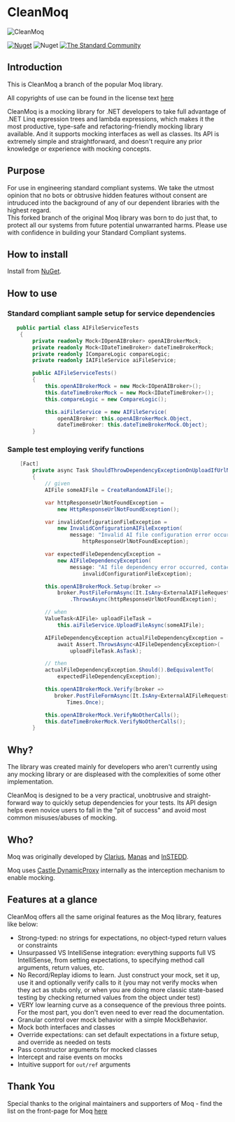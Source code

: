 # CleanMoq

![CleanMoq](https://raw.githubusercontent.com/hassanhabib/CleanMoq/e52332d5f3a991a7827f8133bb8a95c057753a68/assets/img/cleanmoq_git_logo.png)

[![Nuget](https://img.shields.io/nuget/v/CleanMoq?logo=nuget&style=default)](https://www.nuget.org/packages/CleanMoq)
![Nuget](https://img.shields.io/nuget/dt/CleanMoq?logo=nuget&style=default&color=blue&label=Downloads)
[![The Standard Community](https://img.shields.io/discord/934130100008538142?style=default&color=%237289da&label=The%20Standard%20Community&logo=Discord)](https://discord.gg/vdPZ7hS52X)


## Introduction
This is CleanMoq a branch of the popular Moq library.

All copyrights of use can be found in the  license text [here](./license.text)

CleanMoq is a mocking library for .NET developers to take full advantage of .NET Linq expression trees and lambda expressions, which makes it the most productive, type-safe and refactoring-friendly mocking library available. And it supports mocking interfaces as well as classes. Its API is extremely simple and straightforward, and doesn't require any prior knowledge or experience with mocking concepts.

## Purpose
For use in engineering standard compliant systems.
We take the utmost opinion that no bots or obtrusive hidden features without consent are intruduced into the background of any of our dependent libraries with the highest regard.  
This forked branch of the original Moq library was born to do just that, to protect all our systems from future potential unwarranted harms.
Please use with confidence in building your Standard Compliant systems.

## How to install
Install from [NuGet](http://nuget.org/packages/CleanMoq).

## How to use
### Standard compliant sample setup for service dependencies
```csharp
   public partial class AIFileServiceTests
    {
        private readonly Mock<IOpenAIBroker> openAIBrokerMock;
        private readonly Mock<IDateTimeBroker> dateTimeBrokerMock;
        private readonly ICompareLogic compareLogic;
        private readonly IAIFileService aiFileService;

        public AIFileServiceTests()
        {
            this.openAIBrokerMock = new Mock<IOpenAIBroker>();
            this.dateTimeBrokerMock = new Mock<IDateTimeBroker>();
            this.compareLogic = new CompareLogic();

            this.aiFileService = new AIFileService(
                openAIBroker: this.openAIBrokerMock.Object,
                dateTimeBroker: this.dateTimeBrokerMock.Object);
        }
```

### Sample test employing verify functions 

```csharp
    [Fact]
        private async Task ShouldThrowDependencyExceptionOnUploadIfUrlNotFoundAsync()
        {
            // given
            AIFile someAIFile = CreateRandomAIFile();

            var httpResponseUrlNotFoundException =
                new HttpResponseUrlNotFoundException();

            var invalidConfigurationFileException =
                new InvalidConfigurationAIFileException(
                    message: "Invalid AI file configuration error occurred, contact support.",
                        httpResponseUrlNotFoundException);

            var expectedFileDependencyException =
                new AIFileDependencyException(
                    message: "AI file dependency error occurred, contact support.",
                        invalidConfigurationFileException);

            this.openAIBrokerMock.Setup(broker =>
                broker.PostFileFormAsync(It.IsAny<ExternalAIFileRequest>()))
                    .ThrowsAsync(httpResponseUrlNotFoundException);

            // when
            ValueTask<AIFile> uploadFileTask =
                this.aiFileService.UploadFileAsync(someAIFile);

            AIFileDependencyException actualFileDependencyException =
                await Assert.ThrowsAsync<AIFileDependencyException>(
                    uploadFileTask.AsTask);

            // then
            actualFileDependencyException.Should().BeEquivalentTo(
                expectedFileDependencyException);

            this.openAIBrokerMock.Verify(broker =>
               broker.PostFileFormAsync(It.IsAny<ExternalAIFileRequest>()),
                   Times.Once);

            this.openAIBrokerMock.VerifyNoOtherCalls();
            this.dateTimeBrokerMock.VerifyNoOtherCalls();
        }

```

## Why?

The library was created mainly for developers who aren't currently using any mocking library or are displeased with the complexities of some other implementation.

CleanMoq is designed to be a very practical, unobtrusive and straight-forward way to quickly setup dependencies for your tests. Its API design helps even novice users to fall in the "pit of success" and avoid most common misuses/abuses of mocking.

## Who?

Moq was originally developed by [Clarius](http://www.clariusconsulting.net), [Manas](http://www.manas.com.ar) and [InSTEDD](http://www.instedd.org).

Moq uses [Castle DynamicProxy](http://www.castleproject.org/projects/dynamicproxy/) internally as the interception mechanism to enable mocking.

## Features at a glance
CleanMoq offers all the same original features as the Moq library, features like below:
* Strong-typed: no strings for expectations, no object-typed return values or constraints
* Unsurpassed VS IntelliSense integration: everything supports full VS IntelliSense, from setting expectations, to specifying method call arguments, return values, etc.
* No Record/Replay idioms to learn. Just construct your mock, set it up, use it and optionally verify calls to it (you may not verify mocks when they act as stubs only, or when you are doing more classic state-based testing by checking returned values from the object under test)
* VERY low learning curve as a consequence of the previous three points. For the most part, you don't even need to ever read the documentation.
* Granular control over mock behavior with a simple MockBehavior.
* Mock both interfaces and classes
* Override expectations: can set default expectations in a fixture setup, and override as needed on tests
* Pass constructor arguments for mocked classes
* Intercept and raise events on mocks
* Intuitive support for ```out/ref``` arguments

## Thank You
Special thanks to the original maintainers and supporters of Moq - find the list on the front-page for Moq [here](https://github.com/moq/moq)
